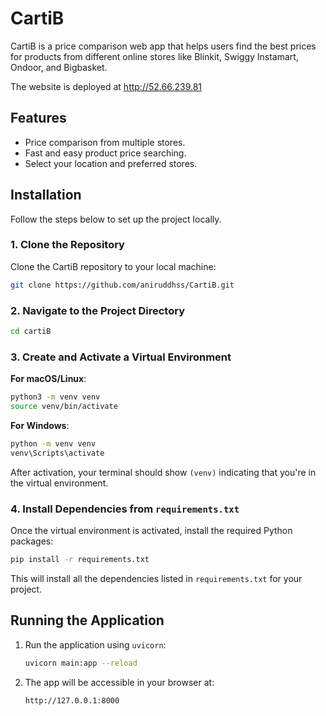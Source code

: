 # CartiB

CartiB is a price comparison web app that helps users find the best prices for products from different online stores like Blinkit, Swiggy Instamart, Ondoor, and Bigbasket.


The website is deployed at http://52.66.239.81

## Features

- Price comparison from multiple stores.
- Fast and easy product price searching.
- Select your location and preferred stores.
  
## Installation

Follow the steps below to set up the project locally.

### 1. Clone the Repository

Clone the CartiB repository to your local machine:

```bash
git clone https://github.com/aniruddhss/CartiB.git
```

### 2. Navigate to the Project Directory

```bash
cd cartiB
```

### 3. Create and Activate a Virtual Environment

**For macOS/Linux**:

```bash
python3 -m venv venv
source venv/bin/activate
```

**For Windows**:

```bash
python -m venv venv
venv\Scripts\activate
```

After activation, your terminal should show `(venv)` indicating that you're in the virtual environment.

### 4. Install Dependencies from `requirements.txt`

Once the virtual environment is activated, install the required Python packages:

```bash
pip install -r requirements.txt
```

This will install all the dependencies listed in `requirements.txt` for your project.

## Running the Application

1. Run the application using `uvicorn`:

   ```bash
   uvicorn main:app --reload
   ```

2. The app will be accessible in your browser at:

   ```bash
   http://127.0.0.1:8000
   ```
